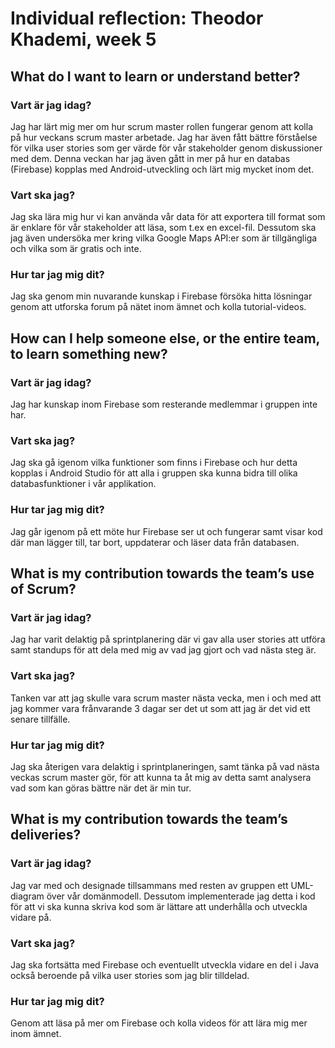 # Individual reflection: Theodor Khademi, week 5

## What do I want to learn or understand better?

### Vart är jag idag?
Jag har lärt mig mer om hur scrum master rollen fungerar genom att kolla på hur veckans scrum master arbetade.
Jag har även fått bättre förståelse för vilka user stories som ger värde för vår stakeholder genom diskussioner med dem.
Denna veckan har jag även gått in mer på hur en databas (Firebase) kopplas med Android-utveckling och lärt mig mycket inom det.

### Vart ska jag?  
Jag ska lära mig hur vi kan använda vår data för att exportera till format som är enklare för vår stakeholder att läsa, som t.ex en excel-fil. 
Dessutom ska jag även undersöka mer kring vilka Google Maps API:er som är tillgängliga och vilka som är gratis och inte.

### Hur tar jag mig dit? 
Jag ska genom min nuvarande kunskap i Firebase försöka hitta lösningar genom att utforska forum på nätet inom ämnet och kolla tutorial-videos.

## How can I help someone else, or the entire team, to learn something new?

### Vart är jag idag?  
Jag har kunskap inom Firebase som resterande medlemmar i gruppen inte har.

### Vart ska jag?  
Jag ska gå igenom vilka funktioner som finns i Firebase och hur detta kopplas i Android Studio för att alla i gruppen ska kunna bidra till olika databasfunktioner i vår applikation.

### Hur tar jag mig dit?
Jag går igenom på ett möte hur Firebase ser ut och fungerar samt visar kod där man lägger till, tar bort, uppdaterar och läser data från databasen.

## What is my contribution towards the team’s use of Scrum?

### Vart är jag idag?  
Jag har varit delaktig på sprintplanering där vi gav alla user stories att utföra samt standups för att dela med mig av vad jag gjort och vad nästa steg är.

### Vart ska jag?
Tanken var att jag skulle vara scrum master nästa vecka, men i och med att jag kommer vara frånvarande 3 dagar ser det ut som att jag är det vid ett senare tillfälle.

### Hur tar jag mig dit?  
Jag ska återigen vara delaktig i sprintplaneringen, samt tänka på vad nästa veckas scrum master gör, för att kunna ta åt mig av detta samt analysera vad som kan göras bättre när det är min tur.

## What is my contribution towards the team’s deliveries?

### Vart är jag idag?
Jag var med och designade tillsammans med resten av gruppen ett UML-diagram över vår domänmodell. Dessutom implementerade jag detta i kod för att vi ska kunna skriva kod som är lättare att underhålla och utveckla vidare på.

### Vart ska jag?
Jag ska fortsätta med Firebase och eventuellt utveckla vidare en del i Java också beroende på vilka user stories som jag blir tilldelad. 

### Hur tar jag mig dit?  
Genom att läsa på mer om Firebase och kolla videos för att lära mig mer inom ämnet. 
